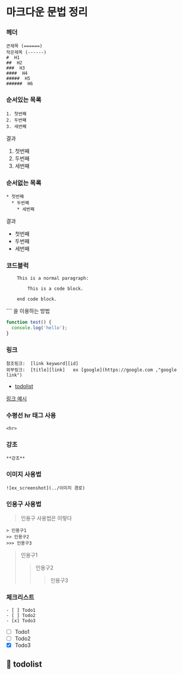 # 마크다운 문법 정리

### 헤더

    큰제목 (======)
    작은제목 (------)
    #  H1
    ##  H2
    ###  H3
    ####  H4
    #####  H5
    ######  H6

### 순서있는 목록

    1. 첫번째
    2. 두번째
    3. 세번째

결과

1. 첫번째
2. 두번째
3. 세번째

### 순서없는 목록

    * 첫번째
      * 두번째
        * 세번째

결과

- 첫번째
- 두번째
- 세번째

### 코드블럭

```
    This is a normal paragraph:

        This is a code block.

    end code block.
```

**```** 을 이용하는 방법

```js
function test() {
  console.log('hello');
}
```

### 링크

```
참조링크:  [link keyword][id]
외부링크:  [title][link]   ex [google](https://google.com ,"google link")
```

- [todolist](#-todolist)

[링크 예시 ](https://github.com/ckdwns9121/til/tree/master/markdown)

### 수평선 hr 태그 사용

```
<hr>
```

### 강조

```
**강조**
```

### 이미지 사용법

```
![ex_screenshot](../이미지 경로)
```

### 인용구 사용법

> 인용구 사용법은 이렇다

```
> 인용구1
>> 인용구2
>>> 인용구3
```

> 인용구1
>
> > 인용구2
> >
> > > 인용구3

### 체크리스트

```
- [ ] Todo1
- [ ] Todo2
- [x] Todo3
```

- [ ] Todo1
- [ ] Todo2
- [x] Todo3

## 📍 todolist
